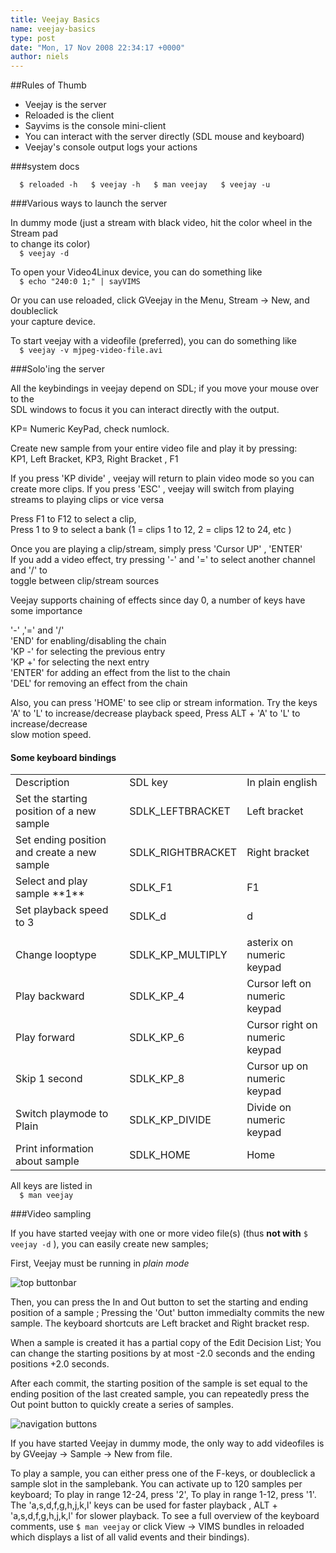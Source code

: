```yaml
---
title: Veejay Basics
name: veejay-basics
type: post
date: "Mon, 17 Nov 2008 22:34:17 +0000"
author: niels
---
```




##Rules of Thumb  
- Veejay is the server  
- Reloaded is the client  
- Sayvims is the console mini-client  
- You can interact with the server directly (SDL mouse and keyboard)  
- Veejay's console output logs your actions  


###system docs  


`  
$ reloaded -h  
$ veejay -h  
$ man veejay  
$ veejay -u  
`  


###Various ways to launch the server  


In dummy mode (just a stream with black video, hit the color wheel in the Stream pad  
to change its color)  
`  
$ veejay -d  
`  

To open your Video4Linux device, you can do something like  
`  
$ echo "240:0 1;" | sayVIMS  
`  

Or you can use reloaded, click GVeejay in the Menu, Stream -> New, and doubleclick  
your capture device.  

To start veejay with a videofile (preferred), you can do something like  
`  
$ veejay -v mjpeg-video-file.avi  
`  


###Solo'ing the server  

All the keybindings in veejay depend on SDL; if you move your mouse over to the  
SDL windows to focus it you can interact directly with the output.  

KP= Numeric KeyPad, check numlock.  


Create new sample from your entire video file and play it by pressing:  
KP1, Left Bracket, KP3, Right Bracket , F1  

If you press 'KP divide' , veejay will return to plain video mode so you can create more clips. If you press 'ESC' , veejay will switch from playing streams to playing clips or vice versa  

Press F1 to F12 to select a clip,  
Press 1 to 9 to select a bank (1 = clips 1 to 12, 2 = clips 12 to 24, etc )  

Once you are playing a clip/stream, simply press 'Cursor UP' , 'ENTER'  
If you add a video effect, try pressing '-' and '=' to select another channel and '/' to  
toggle between clip/stream sources  

Veejay supports chaining of effects since day 0, a number of keys have some importance  

'-' ,'=' and '/'  
'END' for enabling/disabling the chain  
'KP -' for selecting the previous entry  
'KP +' for selecting the next entry  
'ENTER' for adding an effect from the list to the chain  
'DEL' for removing an effect from the chain  

Also, you can press 'HOME' to see clip or stream information. Try the keys 'A' to 'L' to increase/decrease playback speed, Press ALT + 'A' to 'L' to increase/decrease  
slow motion speed.  


#### Some keyboard bindings  


<table border="0" width="80%"><tr><td class="c1">Description</td><td class="c1">SDL key</td><td class="c1">In plain english</td></tr><tr><td>Set the starting position of a new sample</td><td>SDLK_LEFTBRACKET</td><td>Left bracket</td></tr><tr><td>Set ending position and create a new sample</td><td>SDLK_RIGHTBRACKET</td><td>Right bracket</td></tr><tr><td>Select and play sample **1**</td><td>SDLK_F1</td><td>F1</td></tr><tr><td>Set playback speed to 3</td><td>SDLK_d</td><td>d</td></tr><tr><td></td></tr><tr><td>Change looptype</td><td>SDLK_KP_MULTIPLY</td><td>asterix on numeric keypad</td></tr><tr><td>Play backward</td><td>SDLK_KP_4</td><td>Cursor left on numeric keypad</td></tr><tr><td>Play forward</td><td>SDLK_KP_6</td><td>Cursor right on numeric keypad</td></tr><tr><td>Skip 1 second</td><td>SDLK_KP_8</td><td>Cursor up on numeric keypad</td></tr><tr><td>Switch playmode to Plain</td><td>SDLK_KP_DIVIDE</td><td>Divide on numeric keypad</td></tr><tr><td>Print information about sample</td><td>SDLK_HOME</td><td>Home</td></tr></table>  


All keys are listed in  
`  
$ man veejay  
`

###Video sampling

If you have started veejay with one or more video file(s) (thus **not with** `$ veejay -d` ), you can easily create new samples;

First, Veejay must be running in *plain mode*

![top buttonbar](/galleries/screenshots/reloaded_bar1.png)

Then, you can press the In and Out button to set the starting and ending position of a sample ; Pressing the 'Out'
button immedialty commits the new sample. The keyboard shortcuts are Left bracket and Right bracket resp.

When a sample is created it has a partial copy of the Edit Decision List; You can change the starting positions by at most -2.0 seconds and the ending positions +2.0 seconds.

After each commit, the starting position of the sample is set equal to the ending position of the last created sample,
you can repeatedly press the Out point button to quickly create a series of samples.

![navigation buttons](/galleries/screenshots/reloaded_nav1.png)

If you have started Veejay in dummy mode, the only way to add videofiles is by GVeejay -> Sample -> New from file.

To play a sample, you can either press one of the F-keys, or doubleclick a sample slot in the samplebank.
You can activate up to 120 samples per keyboard; To play in range 12-24, press '2', To play in range 1-12, press '1'.
The 'a,s,d,f,g,h,j,k,l' keys can be used for faster playback , ALT + 'a,s,d,f,g,h,j,k,l' for slower playback.
To see a full overview of the keyboard comments, use `$ man veejay` or click View -> VIMS bundles in reloaded which displays a list of all valid events and their bindings).
